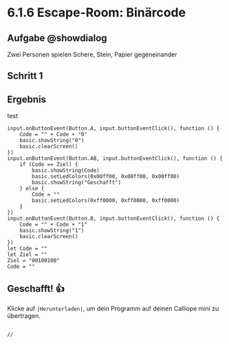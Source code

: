 # 6.1.6 Escape-Room: Binärcode


## Aufgabe @showdialog
Zwei Personen spielen Schere, Stein, Papier gegeneinander


## Schritt 1

## Ergebnis

test

```blocks
input.onButtonEvent(Button.A, input.buttonEventClick(), function () {
    Code = "" + Code + "0"
    basic.showString("0")
    basic.clearScreen()
})
input.onButtonEvent(Button.AB, input.buttonEventClick(), function () {
    if (Code == Ziel) {
        basic.showString(Code)
        basic.setLedColors(0x00ff00, 0x00ff00, 0x00ff00)
        basic.showString("Geschafft")
    } else {
        Code = ""
        basic.setLedColors(0xff0000, 0xff0000, 0xff0000)
    }
})
input.onButtonEvent(Button.B, input.buttonEventClick(), function () {
    Code = "" + Code + "1"
    basic.showString("1")
    basic.clearScreen()
})
let Code = ""
let Ziel = ""
Ziel = "00100100"
Code = ""
```

## Geschafft! 👍
Klicke auf ``|Herunterladen|``, um dein Programm auf deinen Calliope mini zu übertragen.


```ghost
```


```template
//
```


